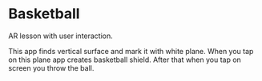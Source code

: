 # Basketball
AR lesson with user interaction.

This app finds vertical surface and mark it with white plane. 
When you tap on this plane app creates basketball shield. 
After that when you tap on screen you throw the ball.
